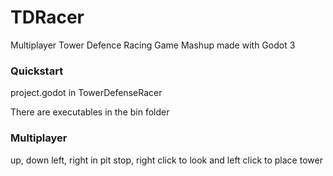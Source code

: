 # TDRacer
Multiplayer Tower Defence Racing Game Mashup
  made with Godot 3

### Quickstart

project.godot in TowerDefenseRacer

There are executables in the bin folder

### Multiplayer
up, down left, right
in pit stop, right click to look and left click to place tower
